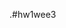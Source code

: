 .#hw1wee3
<div class="postman-run-button"
data-postman-action="collection/import"
data-postman-var-1="97ec59b8554a07640b93"
data-postman-param="env%5Bmy%20environment%5D=W3sia2V5IjoidXJsIiwidmFsdWUiOiJodHRwczovL2h3MXdlZWszLmhlcm9rdWFwcC5jb20vIiwiZW5hYmxlZCI6dHJ1ZSwidHlwZSI6ImRlZmF1bHQiLCJzZXNzaW9uVmFsdWUiOiJodHRwczovL2h3MXdlZWszLmhlcm9rdWFwcC5jb20vIiwic2Vzc2lvbkluZGV4IjowfV0="></div>
<script type="text/javascript">
  (function (p,o,s,t,m,a,n) {
    !p[s] && (p[s] = function () { (p[t] || (p[t] = [])).push(arguments); });
    !o.getElementById(s+t) && o.getElementsByTagName("head")[0].appendChild((
      (n = o.createElement("script")),
      (n.id = s+t), (n.async = 1), (n.src = m), n
    ));
  }(window, document, "_pm", "PostmanRunObject", "https://run.pstmn.io/button.js"));
</script>
